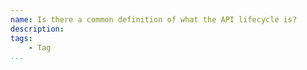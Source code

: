 ```yaml
---
name: Is there a common definition of what the API lifecycle is?
description: 
tags:
    - Tag
...
```

